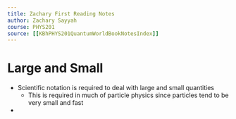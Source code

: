 ```yaml
---
title: Zachary First Reading Notes
author: Zachary Sayyah
course: PHYS201
source: [[KBhPHYS201QuantumWorldBookNotesIndex]]
---
```


# Large and Small
 - Scientific notation is required to deal with large and small quantities
	 - This is required in much of particle physics since particles tend to be very small and fast
 - 